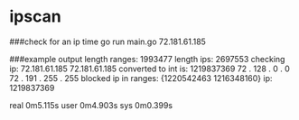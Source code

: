 # ipscan

###check for an ip
time go run main.go 72.181.61.185

###example output
length ranges: 1993477
length ips: 2697553
checking ip: 72.181.61.185
72.181.61.185  converted to int is: 1219837369
72 . 128 . 0 . 0
72 . 191 . 255 . 255
blocked ip in ranges: {1220542463 1216348160} ip: 1219837369

real	0m5.115s
user	0m4.903s
sys	0m0.399s
